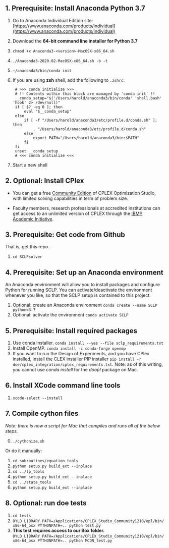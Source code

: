 
## 1. Prerequisite: Install Anaconda Python 3.7

1. Go to Anaconda Individual Edition site: [https://www.anaconda.com/products/individual](https://www.anaconda.com/products/individual)
2. Download the **64-bit command line installer for Python 3.7**
3. `chmod +x Anaconda3-<version>-MacOSX-x86_64.sh`
4. `./Anaconda3-2020.02-MacOSX-x86_64.sh -b -t`
5. `~/anaconda3/bin/conda init`
6. If you are using **zsh** shell, add the following to `.zshrc`:
    
		# >>> conda initialize >>>
		# !! Contents within this block are managed by 'conda init' !!
		__conda_setup="$('/Users/harold/anaconda3/bin/conda' 'shell.bash' 'hook' 2> /dev/null)"
		if [ $? -eq 0 ]; then
		    eval "$__conda_setup"
		else
		    if [ -f "/Users/harold/anaconda3/etc/profile.d/conda.sh" ]; then
		        . "/Users/harold/anaconda3/etc/profile.d/conda.sh"
		    else
		        export PATH="/Users/harold/anaconda3/bin:$PATH"
		    fi
		fi
		unset __conda_setup
		# <<< conda initialize <<<

7. Start a new shell

## 2. Optional: Install CPlex

- You can get a free [Community Edition](http://www-01.ibm.com/software/websphere/products/optimization/cplex-studio-community-edition) of CPLEX Optimization Studio, with limited solving capabilities in term of problem size.

- Faculty members, research professionals at accredited institutions can get access to an unlimited version of CPLEX through the [IBM® Academic Initiative](http://www-01.ibm.com/software/websphere/products/optimization/cplex-studio-community-edition).

## 3. Prerequisite: Get code from Github

That is, get this repo.

1. `cd SCLPsolver`

## 4. Prerequisite: Set up an Anaconda environment

An Anaconda environment will allow you to install packages and configure Python for running SCLP. You can activate/deactivate the environment whenever you like, so that the SCLP setup is contained to this project.

1. Optional: create an Anaconda environment `conda create --name SCLP python=3.7`
2. Optional: activate the environment `conda activate SCLP`

## 5. Prerequisite: Install required packages

1. Use conda installer. `conda install --yes --file sclp_requirements.txt`
2. Install OpenMP. `conda install -c conda-forge openmp`
3. If you want to run the Design of Experiments, and you have CPlex installed, install the CLEX installer PIP installer `pip install -r doe/cplex_integration/cplex_requirements.txt`. Note: as of this writing, you cannot use *conda install* for the *doopl* package on Mac.

## 6. Install XCode command line tools

1. `xcode-select --install`

## 7. Compile cython files

_Note: there is now a script for Mac that compiles and runs all of the below steps._

0. `./cythonize.sh`

Or do it manually:

1. `cd subroutines/equation_tools`
2. `python setup.py build_ext --inplace`
3. `cd ../lp_tools`
4. `python setup.py build_ext --inplace`
5. `cd ../state_tools`
6. `python setup.py build_ext --inplace`

## 8. Optional: run doe tests

1. `cd tests`
2. `DYLD_LIBRARY_PATH=/Applications/CPLEX_Studio_Community1210/opl/bin/x86-64_osx PYTHONPATH=.. python test.py`
3. **This test requires access to our Box folder.** `DYLD_LIBRARY_PATH=/Applications/CPLEX_Studio_Community1210/opl/bin/x86-64_osx PYTHONPATH=.. python MCQN_test.py`


